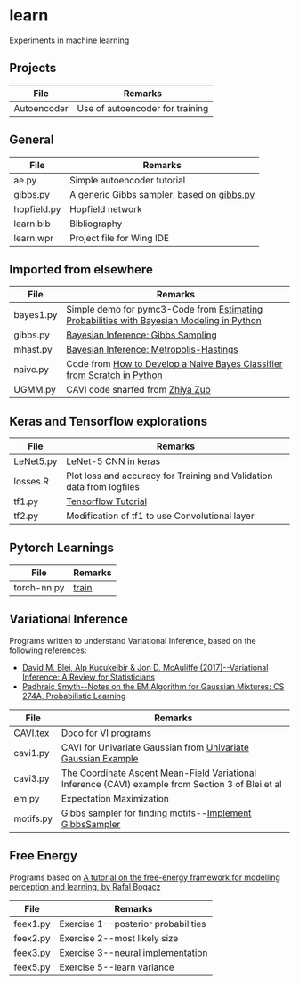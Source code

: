 # learn
Experiments in machine learning

## Projects

File  | Remarks
---------------|--------------------------------------------
Autoencoder|Use of autoencoder for training

## General

 File  | Remarks
---------------|--------------------------------------------
ae.py|Simple autoencoder tutorial
gibbs.py| A generic Gibbs sampler, based on [gibbs.py](http://www2.bcs.rochester.edu/sites/jacobslab/cheat_sheets.html)
hopfield.py | Hopfield network
learn.bib|Bibliography
learn.wpr | Project file for Wing IDE



## Imported from elsewhere

 File  | Remarks
-------------------------|------------------------------------------------------------------------------------
 bayes1.py |Simple  demo for pymc3-Code from [Estimating Probabilities with Bayesian Modeling in Python](https://towardsdatascience.com/estimating-probabilities-with-bayesian-modeling-in-python-7144be007815)
 gibbs.py |  [Bayesian Inference: Gibbs Sampling](http://www2.bcs.rochester.edu/sites/jacobslab/cheat_sheets.html)
 mhast.py | [Bayesian Inference: Metropolis-Hastings](http://www2.bcs.rochester.edu/sites/jacobslab/cheat_sheets.html)
 naive.py | Code from [How to Develop a Naive Bayes Classifier from Scratch in Python](https://machinelearningmastery.com/classification-as-conditional-probability-and-the-naive-bayes-algorithm/)
 UGMM.py|CAVI code snarfed from [Zhiya Zuo](https://zhiyzuo.github.io/VI)


## Keras and Tensorflow explorations

 File  | Remarks |
---------------|--------------------------------------------
LeNet5.py|LeNet-5 CNN in keras
losses.R|Plot loss and accuracy for Training and Validation data from logfiles
tf1.py|[Tensorflow Tutorial](https://www.tensorflow.org/tutorials/quickstart/beginner)
tf2.py|Modification of tf1 to use Convolutional layer


## Pytorch Learnings

 File  | Remarks |
---------------|--------------------------------------------
torch-nn.py|[train](https://pytorch.org/tutorials/beginner/blitz/cifar10_tutorial.html#sphx-glr-beginner-blitz-cifar10-tutorial-py)

## Variational Inference

Programs written to understand Variational Inference, based on the following references:
 * [David M. Blei, Alp Kucukelbir & Jon D. McAuliffe (2017)--Variational Inference: A Review for Statisticians](http://www.cs.columbia.edu/~blei/fogm/2018F/materials/BleiKucukelbirMcAuliffe2017.pdf)
 * [Padhraic Smyth--Notes on the EM Algorithm for Gaussian Mixtures: CS 274A, Probabilistic Learning](https://www.ics.uci.edu/~smyth/courses/cs274/notes/EMnotes.pdf)

 File  | Remarks |
---------------|-------------------------------------------------------------------------------------------
CAVI.tex|Doco for VI programs
cavi1.py|CAVI for Univariate Gaussian from [Univariate Gaussian Example](https://suzyahyah.github.io/bayesian%20inference/machine%20learning/2019/03/20/CAVI.html)
cavi3.py|The Coordinate Ascent Mean-Field Variational Inference (CAVI) example from Section 3 of Blei et al
em.py|Expectation Maximization
motifs.py|Gibbs sampler for finding motifs--[Implement GibbsSampler](http://rosalind.info/problems/ba2g/)


## Free Energy

Programs based on [A tutorial on the free-energy framework for modelling perception
and learning, by Rafal Bogacz](https://www.sciencedirect.com/science/article/pii/S0022249615000759)

 File  | Remarks |
---------------|-------------------------------------------------------------------------------------------
feex1.py| Exercise 1--posterior probabilities
feex2.py| Exercise 2--most likely size
feex3.py| Exercise 3--neural implementation
feex5.py| Exercise 5--learn variance

